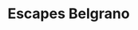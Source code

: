 ---
title: "Escapes Belgrano"
url: /ciudad-autonoma-de-buenos-aires/escapes-belgrano/
shop: Autoteile
---